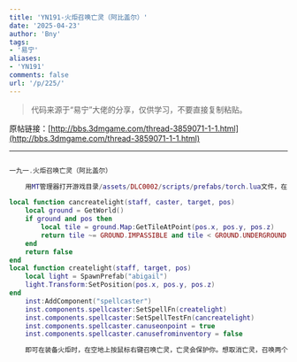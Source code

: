 ```yaml
---
title: 'YN191-火炬召唤亡灵（阿比盖尔）'
date: '2025-04-23'
author: 'Bny'
tags:
- '易宁'
aliases:
- 'YN191'
comments: false
url: '/p/225/'
---
```


> 代码来源于“易宁”大佬的分享，仅供学习，不要直接复制粘贴。

原帖链接：[http://bbs.3dmgame.com/thread-3859071-1-1.html](http://bbs.3dmgame.com/thread-3859071-1-1.html)

---

```lua  

一九一.火炬召唤亡灵（阿比盖尔）

	用MT管理器打开游戏目录/assets/DLC0002/scripts/prefabs/torch.lua文件，在inst:AddComponent("inspectable")的下一行插入以下内容：

local function cancreatelight(staff, caster, target, pos)
	local ground = GetWorld()
	if ground and pos then
		local tile = ground.Map:GetTileAtPoint(pos.x, pos.y, pos.z)
		return tile ~= GROUND.IMPASSIBLE and tile < GROUND.UNDERGROUND
	end
	return false
end
local function createlight(staff, target, pos)
	local light = SpawnPrefab("abigail")
	light.Transform:SetPosition(pos.x, pos.y, pos.z)
end
	inst:AddComponent("spellcaster")
	inst.components.spellcaster:SetSpellFn(createlight)
	inst.components.spellcaster:SetSpellTestFn(cancreatelight)
	inst.components.spellcaster.canuseonpoint = true
	inst.components.spellcaster.canusefrominventory = false

	即可在装备火炬时，在空地上按鼠标右键召唤亡灵，亡灵会保护你。想取消亡灵，召唤两个以上（一个追不上它），对其中一个按ctrl + 鼠标左键，即可取消全部亡灵。不要与“我的小伙伴”一同修改

```  

